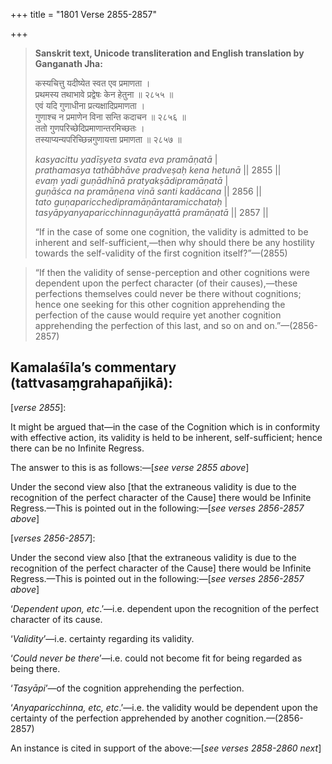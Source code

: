 +++
title = "1801 Verse 2855-2857"

+++
> **Sanskrit text, Unicode transliteration and English translation by Ganganath Jha:** 
>
> कस्यचित्तु यदीष्येत स्वत एव प्रमाणता ।  
> प्रथमस्य तथाभावे प्रद्वेषः केन हेतुना ॥ २८५५ ॥  
> एवं यदि गुणाधीना प्रत्यक्षादिप्रमाणता ।  
> गुणाश्च न प्रमाणेन विना सन्ति कदाचन ॥ २८५६ ॥  
> ततो गुणपरिच्छेदिप्रमाणान्तरमिच्छतः ।  
> तस्याप्यन्यपरिच्छिन्नगुणायत्ता प्रमाणता ॥ २८५७ ॥ 
>
> *kasyacittu yadīṣyeta svata eva pramāṇatā* \|  
> *prathamasya tathābhāve pradveṣaḥ kena hetunā* \|\| 2855 \|\|  
> *evaṃ yadi guṇādhīnā pratyakṣādipramāṇatā* \|  
> *guṇāśca na pramāṇena vinā santi kadācana* \|\| 2856 \|\|  
> *tato guṇaparicchedipramāṇāntaramicchataḥ* \|  
> *tasyāpyanyaparicchinnaguṇāyattā pramāṇatā* \|\| 2857 \|\| 
>
> “If in the case of some one cognition, the validity is admitted to be inherent and self-sufficient,—then why should there be any hostility towards the self-validity of the first cognition itself?”—(2855)

> “If then the validity of sense-perception and other cognitions were dependent upon the perfect character (of their causes),—these perfections themselves could never be there without cognitions; hence one seeking for this other cognition apprehending the perfection of the cause would require yet another cognition apprehending the perfection of this last, and so on and on.”—(2856-2857)



## Kamalaśīla’s commentary (tattvasaṃgrahapañjikā):

[*verse 2855*]:

It might be argued that—in the case of the Cognition which is in conformity with effective action, its validity is held to be inherent, self-sufficient; hence there can be no Infinite Regress.

The answer to this is as follows:—[*see verse 2855 above*]

Under the second view also [that the extraneous validity is due to the recognition of the perfect character of the Cause] there would be Infinite Regress.—This is pointed out in the following:—[*see verses 2856-2857 above*]

[*verses 2856-2857*]:

Under the second view also [that the extraneous validity is due to the recognition of the perfect character of the Cause] there would be Infinite Regress.—This is pointed out in the following:—[*see verses 2856-2857 above*]

‘*Dependent upon, etc*.’—i.e. dependent upon the recognition of the perfect character of its cause.

‘*Validity*’—i.e. certainty regarding its validity.

‘*Could never be there*’—i.e. could not become fit for being regarded as being there.

‘*Tasyāpi*’—of the cognition apprehending the perfection.

‘*Anyaparicchinna, etc, etc*.’—i.e. the validity would be dependent upon the certainty of the perfection apprehended by another cognition.—(2856-2857)

An instance is cited in support of the above:—[*see verses 2858-2860 next*]


